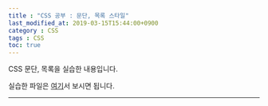 ```yaml
---
title : "CSS 공부 : 문단, 목록 스타일" 
last_modified_at: 2019-03-15T15:44:00+0900
category : CSS
tags : CSS
toc: true
--- 
```


CSS 문단, 목록을 실습한 내용입니다.

실습한 파일은 [여기](https://minungpark.github.io/HTML/TextStyle-2.html)서 보시면 됩니다.

---